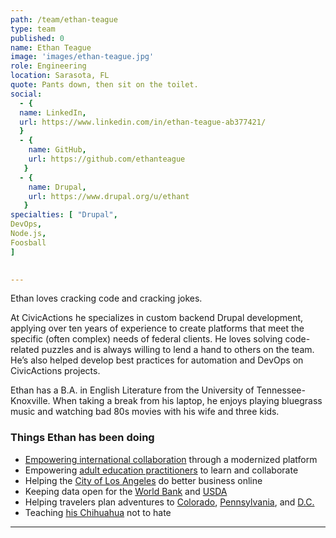 ```yaml
---
path: /team/ethan-teague
type: team
published: 0
name: Ethan Teague
image: 'images/ethan-teague.jpg'
role: Engineering
location: Sarasota, FL
quote: Pants down, then sit on the toilet.
social: 
  - {
  name: LinkedIn,
  url: https://www.linkedin.com/in/ethan-teague-ab377421/
  }
  - {
    name: GitHub,
    url: https://github.com/ethanteague
   }
  - {
    name: Drupal,
    url: https://www.drupal.org/u/ethant
   }
specialties: [ "Drupal",
DevOps,
Node.js,
Foosball
]

  
---
```


Ethan loves cracking code and cracking jokes.

At CivicActions he specializes in custom backend Drupal development, applying over ten years of experience to create platforms that meet the specific (often complex) needs of federal clients. He loves solving code-related puzzles and is always willing to lend a hand to others on the team. He’s also helped develop best practices for automation and DevOps on CivicActions projects.
 
Ethan has a B.A. in English Literature from the University of Tennessee-Knoxville. When taking a break from his laptop, he enjoys playing bluegrass music and watching bad 80s movies with his wife and three kids.




### Things Ethan has been doing
* [Empowering international collaboration](https://civicactions.com/case-study/globalnet/) through a modernized platform
* Empowering [adult education practitioners](https://civicactions.com/case-study/lincs/) to learn and collaborate
* Helping the [City of Los Angeles](https://www.lacity.org/) do better business online
* Keeping data open for the [World Bank](http://www.worldbank.org/) and [USDA](https://www.usda.gov/)
* Helping travelers plan adventures to [Colorado](https://www.colorado.com/), [Pennsylvania](https://visitpa.com/), and [D.C.](https://washington.org/)
* Teaching [his Chihuahua](https://drive.google.com/file/d/1baptorAAIhX0LZiCylCWD36tg6LsFpdY/view?usp=sharing) not to hate


----------------------------

